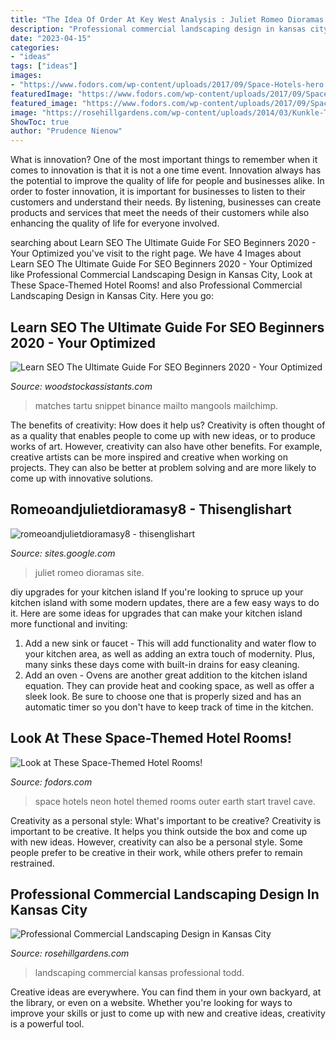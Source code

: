 ```yaml
---
title: "The Idea Of Order At Key West Analysis : Juliet Romeo Dioramas Site"
description: "Professional commercial landscaping design in kansas city"
date: "2023-04-15"
categories:
- "ideas"
tags: ["ideas"]
images:
- "https://www.fodors.com/wp-content/uploads/2017/09/Space-Hotels-hero.jpg"
featuredImage: "https://www.fodors.com/wp-content/uploads/2017/09/Space-Hotels-hero.jpg"
featured_image: "https://www.fodors.com/wp-content/uploads/2017/09/Space-Hotels-hero.jpg"
image: "https://rosehillgardens.com/wp-content/uploads/2014/03/Kunkle-Todd-Donna-075.jpg"
ShowToc: true
author: "Prudence Nienow"
---
```



What is innovation?
One of the most important things to remember when it comes to innovation is that it is not a one time event. Innovation always has the potential to improve the quality of life for people and businesses alike. In order to foster innovation, it is important for businesses to listen to their customers and understand their needs. By listening, businesses can create products and services that meet the needs of their customers while also enhancing the quality of life for everyone involved.

	

		
searching about Learn SEO The Ultimate Guide For SEO Beginners 2020 - Your Optimized you've visit to the right page. We have 4 Images about Learn SEO The Ultimate Guide For SEO Beginners 2020 - Your Optimized like Professional Commercial Landscaping Design in Kansas City, Look at These Space-Themed Hotel Rooms! and also Professional Commercial Landscaping Design in Kansas City. Here you go:
		
    
## Learn SEO The Ultimate Guide For SEO Beginners 2020 - Your Optimized

<img loading=lazy src="https://mangools.com/blog/wp-content/uploads/2017/01/mangools-seo-academy-part-2-search-engines-snippet-google.png" onerror="this.onerror=null;this.src='https://tse4.mm.bing.net/th?id=OIP.HBJBQUlvVC3qY85zlp86lAHaEM&amp;pid=15.1';" alt="Learn SEO The Ultimate Guide For SEO Beginners 2020 - Your Optimized">

_Source: woodstockassistants.com_

>matches tartu snippet binance mailto mangools mailchimp. 

	

The benefits of creativity: How does it help us?
Creativity is often thought of as a quality that enables people to come up with new ideas, or to produce works of art. However, creativity can also have other benefits. For example, creative artists can be more inspired and creative when working on projects. They can also be better at problem solving and are more likely to come up with innovative solutions.

    
## Romeoandjulietdioramasy8 - Thisenglishart

<img loading=lazy src="http://sites.google.com/site/thisenglishart/EmmaDRJD.JPG" onerror="this.onerror=null;this.src='https://tse2.mm.bing.net/th?id=OIP.rWbh4T5TEaM42-b8A426nQHaJ4&amp;pid=15.1';" alt="romeoandjulietdioramasy8 - thisenglishart">

_Source: sites.google.com_

>juliet romeo dioramas site. 

	

diy upgrades for your kitchen island
If you're looking to spruce up your kitchen island with some modern updates, there are a few easy ways to do it. Here are some ideas for upgrades that can make your kitchen island more functional and inviting: 
1. Add a new sink or faucet - This will add functionality and water flow to your kitchen area, as well as adding an extra touch of modernity. Plus, many sinks these days come with built-in drains for easy cleaning. 
2. Add an oven - Ovens are another great addition to the kitchen island equation. They can provide heat and cooking space, as well as offer a sleek look. Be sure to choose one that is properly sized and has an automatic timer so you don't have to keep track of time in the kitchen. 

    
## Look At These Space-Themed Hotel Rooms!

<img loading=lazy src="https://www.fodors.com/wp-content/uploads/2017/09/Space-Hotels-hero.jpg" onerror="this.onerror=null;this.src='https://tse3.mm.bing.net/th?id=OIP.8E5kgT-dWpRGU50KTEDIpwHaE8&amp;pid=15.1';" alt="Look at These Space-Themed Hotel Rooms!">

_Source: fodors.com_

>space hotels neon hotel themed rooms outer earth start travel cave. 

	

Creativity as a personal style: What's important to be creative?
Creativity is important to be creative. It helps you think outside the box and come up with new ideas. However, creativity can also be a personal style. Some people prefer to be creative in their work, while others prefer to remain restrained.

    
## Professional Commercial Landscaping Design In Kansas City

<img loading=lazy src="https://rosehillgardens.com/wp-content/uploads/2014/03/Kunkle-Todd-Donna-075.jpg" onerror="this.onerror=null;this.src='https://tse2.mm.bing.net/th?id=OIP.rVmkj11w2bZI0qKOtxpT5gHaEK&amp;pid=15.1';" alt="Professional Commercial Landscaping Design in Kansas City">

_Source: rosehillgardens.com_

>landscaping commercial kansas professional todd. 

	

Creative ideas are everywhere. You can find them in your own backyard, at the library, or even on a website. Whether you're looking for ways to improve your skills or just to come up with new and creative ideas, creativity is a powerful tool.

